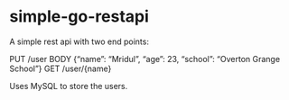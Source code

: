 # simple-go-restapi

A simple rest api with two end points:

PUT /user BODY {“name”: “Mridul”, “age”: 23, “school”: “Overton Grange School”}
GET /user/{name}

Uses MySQL to store the users. 
